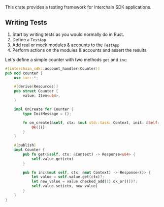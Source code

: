 This crate provides a testing framework for Interchain SDK applications.

## Writing Tests

1. Start by writing tests as you would normally do in Rust.
2. Define a `TestApp`
3. Add real or mock modules & accounts to the `TestApp`
4. Perform actions on the modules & accounts and assert the results

Let's define a simple counter with two methods `get` and `inc`:
```rust
#[interchain_sdk::account_handler(Counter)]
pub mod counter {
    use ixc::*;

    #[derive(Resources)]
    pub struct Counter {
        value: Item<u64>,
    }

    impl OnCreate for Counter {
        type InitMessage = ();

        fn on_create(&self, ctx: &mut std::task::Context, init: &Self::InitMessage) -> Response<()> {
            Ok(())
        }
    }

    #[publish]
    impl Counter {
        pub fn get(&self, ctx: &Context) -> Response<u64> {
            self.value.get(ctx)
        }

        pub fn inc(&mut self, ctx: &mut Context) -> Response<()> {
            let value = self.value.get(ctx)?;
            let new_value = value.checked_add(1).ok_or(())?;
            self.value.set(ctx, new_value)
        }
    }
}
```
